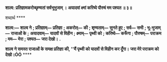 **शाल्व: प्रतिज्ञामकरोच्छृण्वतां सर्वभूभुजाम् ।** **अयादवां क्ष्मां करिष्ये पौरुषं मम पश्यत ॥ ३॥** 

शब्दार्थ **** 

**शाल्व:—** **शाल्व ने** **; प्रतिज्ञाम्—** **प्रतिज्ञा** **; अकरोत्—** **की** **; शृण्वताम्—** **सुनते हुए** **; सर्व—** **सभी** **; भू-भुजाम्—** **राजाओं के** **;** **अयादवाम्—** **यादवों से विहीन** **; क्ष्माम्—** **पृथ्वी को** **; करिष्ये—** **करूँगा** **; पौरुषम्—** **पराक्रम** **; मम—** **मेरा** **; पश्यत—** **जरा देखो।** **.** 

**शाल्व ने समस्त राजाओं के समक्ष प्रतिज्ञा की, ''मैं पृथ्वी को यादवों से विहीन कर दूँगा।** **जरा मेरे पराक्रम को देखो।ÓÓ** **** 